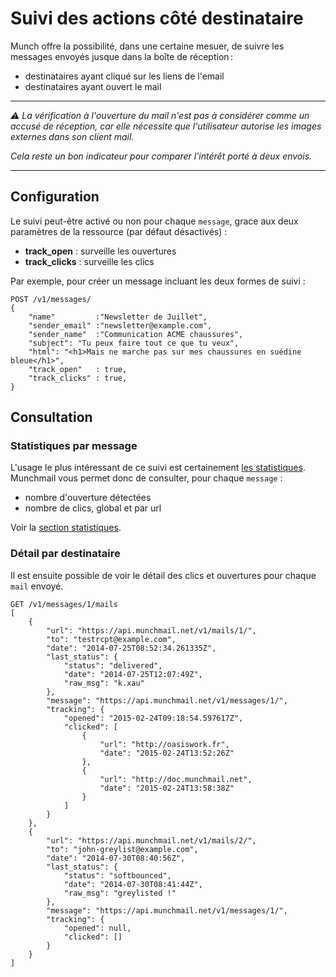 Suivi des actions côté destinataire
===================================


Munch offre la possibilité, dans une certaine mesuer,  de suivre les messages
envoyés jusque dans la boîte de réception :

- destinataires ayant cliqué sur les liens de l'email
- destinataires ayant ouvert le mail

----

*⚠ La vérification à l'ouverture du mail n'est pas à considérer comme un accusé
 de réception, car elle nécessite que l'utilisateur autorise les images externes
 dans son client mail.*

 *Cela reste un bon indicateur pour comparer l'intérêt  porté à deux envois.*

---


Configuration
-------------

Le suivi peut-être activé ou non pour chaque `message`, grace aux deux
paramètres de la ressource (par défaut désactivés) :

* **track_open**   : surveille les ouvertures
* **track_clicks** : surveille les clics


Par exemple, pour créer un message incluant les deux formes de suivi :

    POST /v1/messages/
	{
	    "name"         :"Newsletter de Juillet",
		"sender_email" :"newsletter@example.com",
        "sender_name"  :"Communication ACME chaussures",
        "subject": "Tu peux faire tout ce que tu veux",
        "html": "<h1>Mais ne marche pas sur mes chaussures en suédine bleue</h1>",
        "track_open"   : true,
        "track_clicks" : true,
    }


Consultation
------------

### Statistiques par message

L'usage le plus intéressant de ce suivi est certainement [les
statistiques](../stats). Munchmail vous permet donc de consulter, pour chaque
`message` :

- nombre d'ouverture détectées
- nombre de clics, global et par url

Voir la [section statistiques](../stats).

### Détail par destinataire

Il est ensuite possible de voir le détail des clics et ouvertures pour chaque
`mail` envoyé.

    GET /v1/messages/1/mails
    [
        {
            "url": "https://api.munchmail.net/v1/mails/1/",
            "to": "testrcpt@example.com",
            "date": "2014-07-25T08:52:34.261335Z",
            "last_status": {
                "status": "delivered",
                "date": "2014-07-25T12:07:49Z",
                "raw_msg": "k.xau"
            },
            "message": "https://api.munchmail.net/v1/messages/1/",
            "tracking": {
                "opened": "2015-02-24T09:18:54.597617Z",
                "clicked": [
                    {
                        "url": "http://oasiswork.fr",
                        "date": "2015-02-24T13:52:26Z"
                    },
                    {
                        "url": "http://doc.munchmail.net",
                        "date": "2015-02-24T13:58:38Z"
                    }
                ]
            }
        },
        {
            "url": "https://api.munchmail.net/v1/mails/2/",
            "to": "john-greylist@example.com",
            "date": "2014-07-30T08:40:56Z",
            "last_status": {
                "status": "softbounced",
                "date": "2014-07-30T08:41:44Z",
                "raw_msg": "greylisted !"
            },
            "message": "https://api.munchmail.net/v1/messages/1/",
            "tracking": {
                "opened": null,
                "clicked": []
            }
        }
    ]


